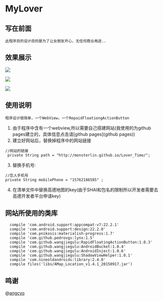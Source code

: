 # MyLover

## 写在前面
   `此程序目的设计目的是为了让女朋友开心，无任何商业用途..`
## 效果展示
![](http://images.cnblogs.com/cnblogs_com/boy1025/689108/o_QQ%E6%88%AA%E5%9B%BE20151020103252.png)

![](http://images.cnblogs.com/cnblogs_com/boy1025/689108/o_QQ%E6%88%AA%E5%9B%BE20151020103300.png)

![](http://images.cnblogs.com/cnblogs_com/boy1025/689108/o_QQ%E6%88%AA%E5%9B%BE20151020103334.png)

## 使用说明
 `程序设计很简单，一个WebView，一个RepaidFloationgActionButton`

  1. 由于程序中含有一个webview,所以需要自己搭建网站(我使用的为github pages建立的，具体信息点击请[github pages](github pages))
  2. 建立好网站后，替换掉程序中的网站链接
  ```
  //网站的链接
   private String path = "http://monsterlin.github.io/Lover_Time/"; 
  ```
 
  3. 替换手机号:
  ```
  //恋人手机号
  private String mobilePhone = "15762186585" ;
  ```

  4. 在清单文件中替换高德地图的key(由于SHAI和包名的限制所以开发者需要去高德开发者平台申请key)

## 网站所使用的类库
  ```
    compile 'com.android.support:appcompat-v7:22.2.1'
    compile 'com.android.support:design:22.2.0'
    compile 'com.pnikosis:materialish-progress:1.7'
    compile 'com.github.pedrovgs:lynx:1.5'
    compile 'com.github.wangjiegulu:RapidFloatingActionButton:1.0.3'
    compile 'com.github.wangjiegulu:AndroidBucket:1.0.4'
    compile 'com.github.wangjiegulu:AndroidInject:1.0.6'
    compile 'com.github.wangjiegulu:ShadowViewHelper:1.0.1'
    compile 'com.nineoldandroids:library:2.4.0'
    compile files('libs/AMap_Location_v1.4.1_20150917.jar')
  ```
  ## 鸣谢
   @[angcyo](https://github.com/angcyo) 


